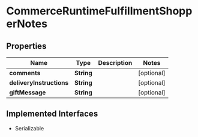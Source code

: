 

# CommerceRuntimeFulfillmentShopperNotes


## Properties

| Name | Type | Description | Notes |
|------------ | ------------- | ------------- | -------------|
|**comments** | **String** |  |  [optional] |
|**deliveryInstructions** | **String** |  |  [optional] |
|**giftMessage** | **String** |  |  [optional] |


## Implemented Interfaces

* Serializable


